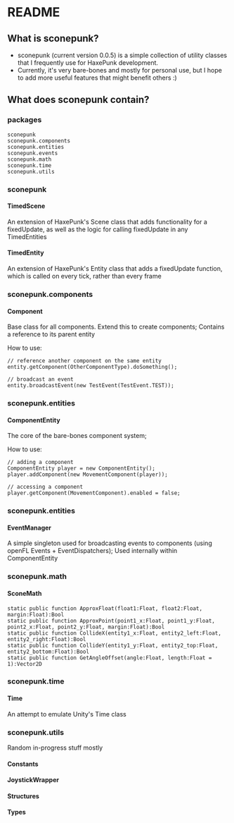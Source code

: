 # README #


## What is sconepunk? ##

- sconepunk (current version 0.0.5) is a simple collection of utility classes that I frequently use for HaxePunk development.
- Currently, it's very bare-bones and mostly for personal use, but I hope to add more useful features that might benefit others :)



## What does sconepunk contain? ##


### packages ###

    sconepunk
    sconepunk.components
    sconepunk.entities
    sconepunk.events
    sconepunk.math
    sconepunk.time
    sconepunk.utils



### **sconepunk** ###

#### TimedScene ####
An extension of HaxePunk's Scene class that adds functionality for a fixedUpdate, as well as the logic for calling fixedUpdate in any TimedEntities

#### TimedEntity ####
An extension of HaxePunk's Entity class that adds a fixedUpdate function, which is called on every tick, rather than every frame



### **sconepunk.components** ###

#### Component ####
Base class for all components. Extend this to create components; Contains a reference to its parent entity

How to use:

    // reference another component on the same entity
    entity.getComponent(OtherComponentType).doSomething();

    // broadcast an event
    entity.broadcastEvent(new TestEvent(TestEvent.TEST));



### **sconepunk.entities** ###

#### ComponentEntity ####
The core of the bare-bones component system;

How to use:

    // adding a component
    ComponentEntity player = new ComponentEntity();
    player.addComponent(new MovementComponent(player));

    // accessing a component
    player.getComponent(MovementComponent).enabled = false;



### **sconepunk.entities** ###

#### EventManager ####
A simple singleton used for broadcasting events to components (using openFL Events + EventDispatchers);
Used internally within ComponentEntity



### **sconepunk.math** ###

#### SconeMath ####

    static public function ApproxFloat(float1:Float, float2:Float, margin:Float):Bool
    static public function ApproxPoint(point1_x:Float, point1_y:Float, point2_x:Float, point2_y:Float, margin:Float):Bool
    static public function CollideX(entity1_x:Float, entity2_left:Float, entity2_right:Float):Bool
    static public function CollideY(entity1_y:Float, entity2_top:Float, entity2_bottom:Float):Bool
    static public function GetAngleOffset(angle:Float, length:Float = 1):Vector2D



### **sconepunk.time** ###

#### Time ####
An attempt to emulate Unity's Time class



### **sconepunk.utils** ###

Random in-progress stuff mostly

#### Constants ####

#### JoystickWrapper ####

#### Structures ####

#### Types ####

